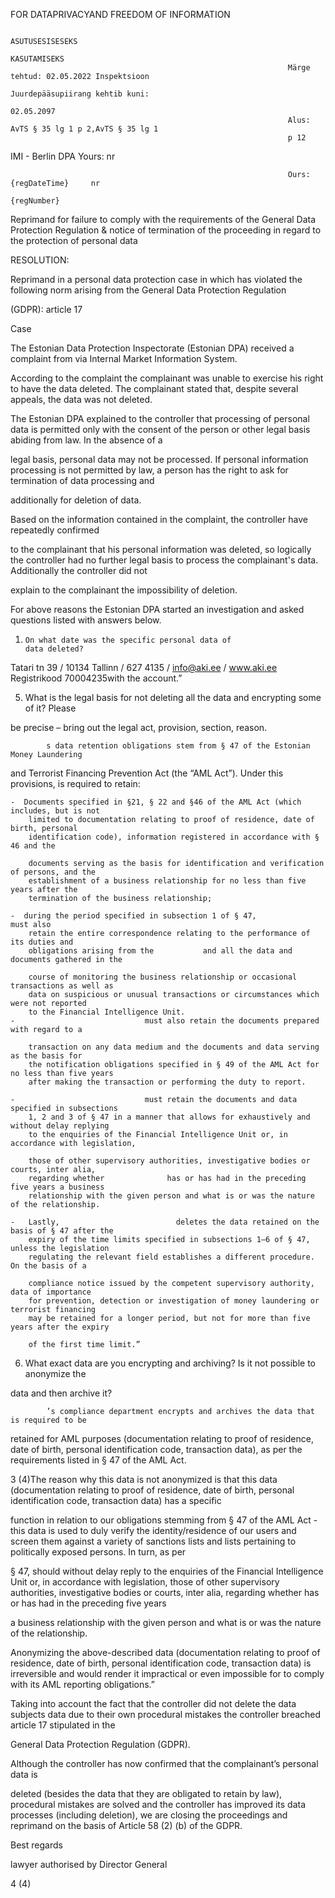 FOR DATAPRIVACYAND FREEDOM OF INFORMATION

                                                                  ASUTUSESISESEKS
                                                                  KASUTAMISEKS
                                                                  Märge tehtud: 02.05.2022 Inspektsioon
                                                                  Juurdepääsupiirang kehtib kuni:
                                                                  02.05.2097
                                                                  Alus: AvTS § 35 lg 1 p 2,AvTS § 35 lg 1
                                                                  p 12

IMI - Berlin DPA                                                  Yours: nr

                                                                  Ours:   {regDateTime}     nr
                                                                  {regNumber}

Reprimand for failure to comply with the requirements of the General Data Protection
Regulation & notice of termination of the proceeding in regard to the protection of
personal data

RESOLUTION:

Reprimand in a personal data protection case in which                                      has
violated the following norm arising from the General Data Protection Regulation

(GDPR): article 17

Case

The Estonian Data Protection Inspectorate (Estonian DPA) received a complaint from
                via Internal Market Information System.

According to the complaint the complainant was unable to exercise his right to have the data
deleted. The complainant stated that, despite several appeals, the data was not deleted.

The Estonian DPA explained to the controller that processing of personal data is permitted
only with the consent of the person or other legal basis abiding from law. In the absence of a

legal basis, personal data may not be processed. If personal information processing is not
permitted by law, a person has the right to ask for termination of data processing and

additionally for deletion of data.

Based on the information contained in the complaint, the controller have repeatedly confirmed

to the complainant that his personal information was deleted, so logically the controller had
no further legal basis to process the complainant's data. Additionally the controller did not

explain to the complainant the impossibility of deletion.

For above reasons the Estonian DPA started an investigation and asked questions listed with
answers below.

1.     On what date was the specific personal data of                     data deleted?

Tatari tn 39 / 10134 Tallinn / 627 4135 / info@aki.ee / www.aki.ee
Registrikood 70004235with the account.”

5) What is the legal basis for not deleting all the data and encrypting some of it? Please

be precise – bring out the legal act, provision, section, reason.

            s data retention obligations stem from § 47 of the Estonian Money Laundering

and Terrorist Financing Prevention Act (the “AML Act”). Under this provisions,
              is required to retain:

    -  Documents specified in §21, § 22 and §46 of the AML Act (which includes, but is not
        limited to documentation relating to proof of residence, date of birth, personal
        identification code), information registered in accordance with § 46 and the

        documents serving as the basis for identification and verification of persons, and the
        establishment of a business relationship for no less than five years after the
        termination of the business relationship;

    -  during the period specified in subsection 1 of § 47,                           must also
        retain the entire correspondence relating to the performance of its duties and
        obligations arising from the           and all the data and documents gathered in the

        course of monitoring the business relationship or occasional transactions as well as
        data on suspicious or unusual transactions or circumstances which were not reported
        to the Financial Intelligence Unit.
    -                             must also retain the documents prepared with regard to a

        transaction on any data medium and the documents and data serving as the basis for
        the notification obligations specified in § 49 of the AML Act for no less than five years
        after making the transaction or performing the duty to report.

    -                             must retain the documents and data specified in subsections
        1, 2 and 3 of § 47 in a manner that allows for exhaustively and without delay replying
        to the enquiries of the Financial Intelligence Unit or, in accordance with legislation,

        those of other supervisory authorities, investigative bodies or courts, inter alia,
        regarding whether              has or has had in the preceding five years a business
        relationship with the given person and what is or was the nature of the relationship.

    -   Lastly,                          deletes the data retained on the basis of § 47 after the
        expiry of the time limits specified in subsections 1–6 of § 47, unless the legislation
        regulating the relevant field establishes a different procedure. On the basis of a

        compliance notice issued by the competent supervisory authority, data of importance
        for prevention, detection or investigation of money laundering or terrorist financing
        may be retained for a longer period, but not for more than five years after the expiry

        of the first time limit.”

6) What exact data are you encrypting and archiving? Is it not possible to anonymize the

data and then archive it?

            ’s compliance department encrypts and archives the data that is required to be

retained for AML purposes (documentation relating to proof of residence, date of birth,
personal identification code, transaction data), as per the requirements listed in § 47 of the
AML Act.

3 (4)The reason why this data is not anonymized is that this data (documentation relating to proof
of residence, date of birth, personal identification code, transaction data) has a specific

function in relation to our obligations stemming from § 47 of the AML Act - this data is used
to duly verify the identity/residence of our users and screen them against a variety of
sanctions lists and lists pertaining to politically exposed persons. In turn, as per

§ 47,            should without delay reply to the enquiries of the Financial Intelligence Unit
or, in accordance with legislation, those of other supervisory authorities, investigative bodies
or courts, inter alia, regarding whether            has or has had in the preceding five years

a business relationship with the given person and what is or was the nature of the
relationship.

Anonymizing the above-described data (documentation relating to proof of residence, date of
birth, personal identification code, transaction data) is irreversible and would render it
impractical or even impossible for             to comply with its AML reporting obligations.”

Taking into account the fact that the controller did not delete the data subjects data due
to their own procedural mistakes the controller breached article 17 stipulated in the

General Data Protection Regulation (GDPR).

Although the controller has now confirmed that the complainant’s personal data is

deleted (besides the data that they are obligated to retain by law), procedural mistakes
are solved and the controller has improved its data processes (including deletion), we are
closing the proceedings and reprimand                                  on the basis of Article
58 (2) (b) of the GDPR.

Best regards

lawyer
authorised by Director General

4 (4)
